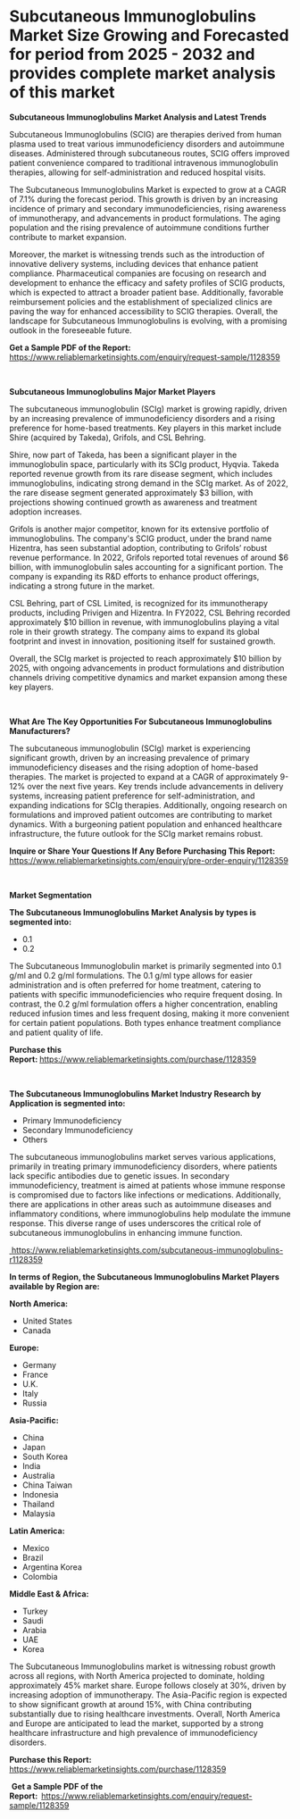 <p><h1>Subcutaneous Immunoglobulins Market Size Growing and Forecasted for period from 2025 - 2032 and provides complete market analysis of this market</h1></p><p><strong>Subcutaneous Immunoglobulins Market Analysis and Latest Trends</strong></p>
<p><p>Subcutaneous Immunoglobulins (SCIG) are therapies derived from human plasma used to treat various immunodeficiency disorders and autoimmune diseases. Administered through subcutaneous routes, SCIG offers improved patient convenience compared to traditional intravenous immunoglobulin therapies, allowing for self-administration and reduced hospital visits.</p><p>The Subcutaneous Immunoglobulins Market is expected to grow at a CAGR of 7.1% during the forecast period. This growth is driven by an increasing incidence of primary and secondary immunodeficiencies, rising awareness of immunotherapy, and advancements in product formulations. The aging population and the rising prevalence of autoimmune conditions further contribute to market expansion. </p><p>Moreover, the market is witnessing trends such as the introduction of innovative delivery systems, including devices that enhance patient compliance. Pharmaceutical companies are focusing on research and development to enhance the efficacy and safety profiles of SCIG products, which is expected to attract a broader patient base. Additionally, favorable reimbursement policies and the establishment of specialized clinics are paving the way for enhanced accessibility to SCIG therapies. Overall, the landscape for Subcutaneous Immunoglobulins is evolving, with a promising outlook in the foreseeable future.</p></p>
<p><strong>Get a Sample PDF of the Report:&nbsp;</strong> <a href="https://www.reliablemarketinsights.com/enquiry/request-sample/1128359?utm_campaign=3299&utm_medium=2&utm_source=Github&utm_content=ia&utm_term=19042025&utm_id=subcutaneous-immunoglobulins">https://www.reliablemarketinsights.com/enquiry/request-sample/1128359</a></p>
<p>&nbsp;</p>
<p><strong>Subcutaneous Immunoglobulins Major Market Players</strong></p>
<p><p>The subcutaneous immunoglobulin (SCIg) market is growing rapidly, driven by an increasing prevalence of immunodeficiency disorders and a rising preference for home-based treatments. Key players in this market include Shire (acquired by Takeda), Grifols, and CSL Behring.</p><p>Shire, now part of Takeda, has been a significant player in the immunoglobulin space, particularly with its SCIg product, Hyqvia. Takeda reported revenue growth from its rare disease segment, which includes immunoglobulins, indicating strong demand in the SCIg market. As of 2022, the rare disease segment generated approximately $3 billion, with projections showing continued growth as awareness and treatment adoption increases.</p><p>Grifols is another major competitor, known for its extensive portfolio of immunoglobulins. The company's SCIG product, under the brand name Hizentra, has seen substantial adoption, contributing to Grifols’ robust revenue performance. In 2022, Grifols reported total revenues of around $6 billion, with immunoglobulin sales accounting for a significant portion. The company is expanding its R&D efforts to enhance product offerings, indicating a strong future in the market.</p><p>CSL Behring, part of CSL Limited, is recognized for its immunotherapy products, including Privigen and Hizentra. In FY2022, CSL Behring recorded approximately $10 billion in revenue, with immunoglobulins playing a vital role in their growth strategy. The company aims to expand its global footprint and invest in innovation, positioning itself for sustained growth.</p><p>Overall, the SCIg market is projected to reach approximately $10 billion by 2025, with ongoing advancements in product formulations and distribution channels driving competitive dynamics and market expansion among these key players.</p></p>
<p>&nbsp;</p>
<p><strong>What Are The Key Opportunities For Subcutaneous Immunoglobulins Manufacturers?</strong></p>
<p><p>The subcutaneous immunoglobulin (SCIg) market is experiencing significant growth, driven by an increasing prevalence of primary immunodeficiency diseases and the rising adoption of home-based therapies. The market is projected to expand at a CAGR of approximately 9-12% over the next five years. Key trends include advancements in delivery systems, increasing patient preference for self-administration, and expanding indications for SCIg therapies. Additionally, ongoing research on formulations and improved patient outcomes are contributing to market dynamics. With a burgeoning patient population and enhanced healthcare infrastructure, the future outlook for the SCIg market remains robust.</p></p>
<p><strong>Inquire or Share Your Questions If Any Before Purchasing This Report:</strong> <a href="https://www.reliablemarketinsights.com/enquiry/pre-order-enquiry/1128359?utm_campaign=3299&utm_medium=2&utm_source=Github&utm_content=ia&utm_term=19042025&utm_id=subcutaneous-immunoglobulins">https://www.reliablemarketinsights.com/enquiry/pre-order-enquiry/1128359</a></p>
<p>&nbsp;</p>
<p><strong>Market Segmentation</strong></p>
<p><strong>The Subcutaneous Immunoglobulins Market Analysis by types is segmented into:</strong></p>
<p><ul><li>0.1</li><li>0.2</li></ul></p>
<p><p>The Subcutaneous Immunoglobulin market is primarily segmented into 0.1 g/ml and 0.2 g/ml formulations. The 0.1 g/ml type allows for easier administration and is often preferred for home treatment, catering to patients with specific immunodeficiencies who require frequent dosing. In contrast, the 0.2 g/ml formulation offers a higher concentration, enabling reduced infusion times and less frequent dosing, making it more convenient for certain patient populations. Both types enhance treatment compliance and patient quality of life.</p></p>
<p><strong>Purchase this Report:&nbsp;</strong><a href="https://www.reliablemarketinsights.com/purchase/1128359?utm_campaign=3299&utm_medium=2&utm_source=Github&utm_content=ia&utm_term=19042025&utm_id=subcutaneous-immunoglobulins">https://www.reliablemarketinsights.com/purchase/1128359</a></p>
<p>&nbsp;</p>
<p><strong>The Subcutaneous Immunoglobulins Market Industry Research by Application is segmented into:</strong></p>
<p><ul><li>Primary Immunodeficiency</li><li>Secondary Immunodeficiency</li><li>Others</li></ul></p>
<p><p>The subcutaneous immunoglobulins market serves various applications, primarily in treating primary immunodeficiency disorders, where patients lack specific antibodies due to genetic issues. In secondary immunodeficiency, treatment is aimed at patients whose immune response is compromised due to factors like infections or medications. Additionally, there are applications in other areas such as autoimmune diseases and inflammatory conditions, where immunoglobulins help modulate the immune response. This diverse range of uses underscores the critical role of subcutaneous immunoglobulins in enhancing immune function.</p></p>
<p><a href="https://www.reliablemarketinsights.com/subcutaneous-immunoglobulins-r1128359?utm_campaign=3299&utm_medium=2&utm_source=Github&utm_content=ia&utm_term=19042025&utm_id=subcutaneous-immunoglobulins">&nbsp;https://www.reliablemarketinsights.com/subcutaneous-immunoglobulins-r1128359</a></p>
<p><strong>In terms of Region, the Subcutaneous Immunoglobulins Market Players available by Region are:</strong></p>
<p>
    <p> <strong> North America: </strong>
        <ul>
            <li>United States</li>
            <li>Canada</li>
        </ul>
        </p> 
    <p> <strong> Europe: </strong>
        <ul>
            <li>Germany</li>
            <li>France</li>
            <li>U.K.</li>
            <li>Italy</li>
            <li>Russia</li>
        </ul>
        </p> 
    <p> <strong> Asia-Pacific: </strong>
        <ul>
            <li>China</li>
            <li>Japan</li>
            <li>South Korea</li>
            <li>India</li>
            <li>Australia</li>
            <li>China Taiwan</li>
            <li>Indonesia</li>
            <li>Thailand</li>
            <li>Malaysia</li>
        </ul>
        </p> 
    <p> <strong> Latin America: </strong>
        <ul>
            <li>Mexico</li>
            <li>Brazil</li>
            <li>Argentina Korea</li>
            <li>Colombia</li>
        </ul>
        </p> 
    <p> <strong> Middle East & Africa: </strong>
        <ul>
            <li>Turkey</li>
            <li>Saudi</li>
            <li>Arabia</li>
            <li>UAE</li>
            <li>Korea</li>
        </ul>
    </p>
    </p>
<p><p>The Subcutaneous Immunoglobulins market is witnessing robust growth across all regions, with North America projected to dominate, holding approximately 45% market share. Europe follows closely at 30%, driven by increasing adoption of immunotherapy. The Asia-Pacific region is expected to show significant growth at around 15%, with China contributing substantially due to rising healthcare investments. Overall, North America and Europe are anticipated to lead the market, supported by a strong healthcare infrastructure and high prevalence of immunodeficiency disorders.</p></p>
<p><strong>Purchase this Report: </strong><a href="https://www.reliablemarketinsights.com/purchase/1128359?utm_campaign=3299&utm_medium=2&utm_source=Github&utm_content=ia&utm_term=19042025&utm_id=subcutaneous-immunoglobulins">https://www.reliablemarketinsights.com/purchase/1128359</a></p>
<p>&nbsp;<strong>Get a Sample PDF of the Report:&nbsp;&nbsp;</strong><a href="https://www.reliablemarketinsights.com/enquiry/request-sample/1128359?utm_campaign=3299&utm_medium=2&utm_source=Github&utm_content=ia&utm_term=19042025&utm_id=subcutaneous-immunoglobulins">https://www.reliablemarketinsights.com/enquiry/request-sample/1128359</a></p>
<p><strong></strong></p>
<p><p></p><p></p><p></p></p>